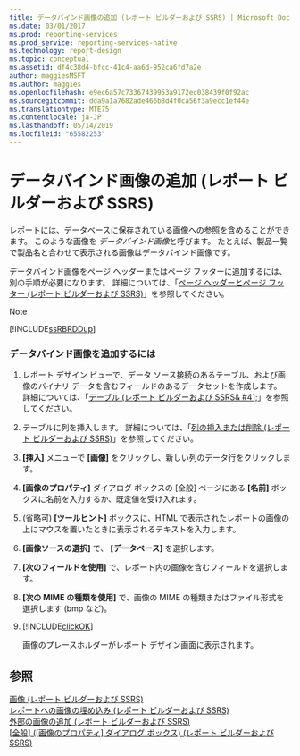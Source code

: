 ```yaml
---
title: データバインド画像の追加 (レポート ビルダーおよび SSRS) | Microsoft Docs
ms.date: 03/01/2017
ms.prod: reporting-services
ms.prod_service: reporting-services-native
ms.technology: report-design
ms.topic: conceptual
ms.assetid: df4c38d4-bfcc-41c4-aa6d-952ca6fd7a2e
author: maggiesMSFT
ms.author: maggies
ms.openlocfilehash: e9ec6a57c73367439953a9172ec038439f0f92ac
ms.sourcegitcommit: dda9a1a7682ade466b8d4f0ca56f3a9ecc1ef44e
ms.translationtype: MTE75
ms.contentlocale: ja-JP
ms.lasthandoff: 05/14/2019
ms.locfileid: "65582253"
---
```

# <a name="add-a-data-bound-image-report-builder-and-ssrs"></a>データバインド画像の追加 (レポート ビルダーおよび SSRS)
  レポートには、データベースに保存されている画像への参照を含めることができます。 このような画像を *データバインド画像*と呼びます。 たとえば、製品一覧で製品名と合わせて表示される画像はデータバインド画像です。  
  
 データバインド画像をページ ヘッダーまたはページ フッターに追加するには、別の手順が必要になります。 詳細については、「[ページ ヘッダーとページ フッター &#40;レポート ビルダーおよび SSRS&#41;](../../reporting-services/report-design/page-headers-and-footers-report-builder-and-ssrs.md)」を参照してください。  
  
> [!NOTE]  
>  [!INCLUDE[ssRBRDDup](../../includes/ssrbrddup-md.md)]  
  
### <a name="to-add-a-data-bound-image"></a>データバインド画像を追加するには  
  
1.  レポート デザイン ビューで、データ ソース接続のあるテーブル、および画像のバイナリ データを含むフィールドのあるデータセットを作成します。 詳細については、「[テーブル &#40;レポート ビルダーおよび SSRS& #41;](../../reporting-services/report-design/tables-report-builder-and-ssrs.md)」を参照してください。  
  
2.  テーブルに列を挿入します。 詳細については、「[列の挿入または削除 &#40;レポート ビルダーおよび SSRS&#41;](../../reporting-services/report-design/insert-or-delete-a-column-report-builder-and-ssrs.md)」を参照してください。  
  
3.  **[挿入]** メニューで **[画像]** をクリックし、新しい列のデータ行をクリックします。  
  
4.  **[画像のプロパティ]** ダイアログ ボックスの [全般] ページにある **[名前]** ボックスに名前を入力するか、既定値を受け入れます。  
  
5.  (省略可) **[ツールヒント]** ボックスに、HTML で表示されたレポートの画像の上にマウスを置いたときに表示されるテキストを入力します。  
  
6.  **[画像ソースの選択]** で、 **[データベース]** を選択します。  
  
7.  **[次のフィールドを使用]** で、レポート内の画像を含むフィールドを選択します。  
  
8.  **[次の MIME の種類を使用]** で、画像の MIME の種類またはファイル形式を選択します (bmp など)。  
  
9. [!INCLUDE[clickOK](../../includes/clickok-md.md)]  
  
     画像のプレースホルダーがレポート デザイン画面に表示されます。  
  
## <a name="see-also"></a>参照  
 [画像 &#40;レポート ビルダーおよび SSRS&#41;](../../reporting-services/report-design/images-report-builder-and-ssrs.md)   
 [レポートへの画像の埋め込み &#40;レポート ビルダーおよび SSRS&#41;](../../reporting-services/report-design/embed-an-image-in-a-report-report-builder-and-ssrs.md)   
 [外部の画像の追加 &#40;レポート ビルダーおよび SSRS&#41;](../../reporting-services/report-design/add-an-external-image-report-builder-and-ssrs.md)   
 [[全般] &#40;[画像のプロパティ] ダイアログ ボックス&#41; &#40;レポート ビルダーおよび SSRS&#41;](https://msdn.microsoft.com/library/c2218b93-f7fe-46ef-995f-d7dadf9752ec)  
  
  
